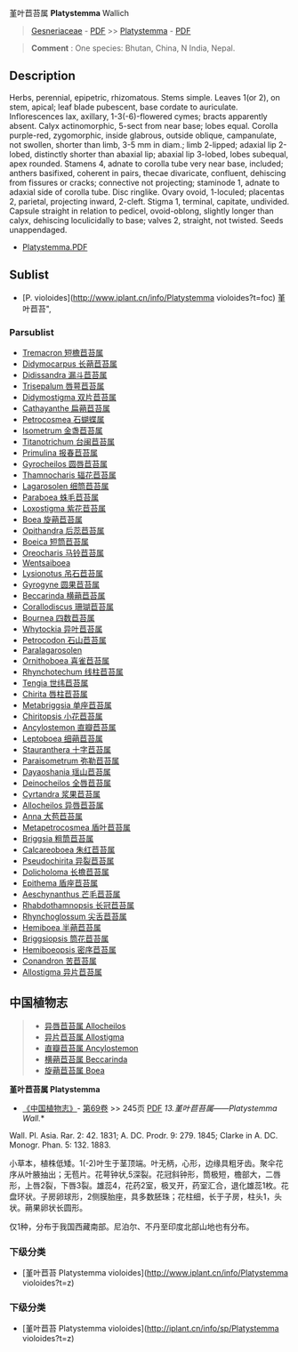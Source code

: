 堇叶苣苔属 **Platystemma** Wallich

> [Gesneriaceae](http://www.iplant.cn/info/Gesneriaceae?t=foc) - [PDF](http://www.iplant.cn/foc/pdf/Gesneriaceae.pdf) >> [Platystemma](http://www.iplant.cn/info/Platystemma?t=foc) - [PDF](http://www.iplant.cn/foc/pdf/Platystemma.pdf)

> **Comment** : 
> One species: Bhutan, China, N India, Nepal.

## Description

Herbs, perennial, epipetric, rhizomatous. Stems simple. Leaves 1(or 2), on stem, apical; leaf blade pubescent, base cordate to auriculate. Inflorescences lax, axillary, 1-3(-6)-flowered cymes; bracts apparently absent. Calyx actinomorphic, 5-sect from near base; lobes equal. Corolla purple-red, zygomorphic, inside glabrous, outside oblique, campanulate, not swollen, shorter than limb, 3-5 mm in diam.; limb 2-lipped; adaxial lip 2-lobed, distinctly shorter than abaxial lip; abaxial lip 3-lobed, lobes subequal, apex rounded. Stamens 4, adnate to corolla tube very near base, included; anthers basifixed, coherent in pairs, thecae divaricate, confluent, dehiscing from fissures or cracks; connective not projecting; staminode 1, adnate to adaxial side of corolla tube. Disc ringlike. Ovary ovoid, 1-loculed; placentas 2, parietal, projecting inward, 2-cleft. Stigma 1, terminal, capitate, undivided. Capsule straight in relation to pedicel, ovoid-oblong, slightly longer than calyx, dehiscing loculicidally to base; valves 2, straight, not twisted. Seeds unappendaged.


* [Platystemma.PDF](http://www.iplant.cn/foc/pdf/Platystemma.pdf)

## Sublist

* [P.  violoides](http://www.iplant.cn/info/Platystemma violoides?t=foc) 堇叶苣苔",

### Parsublist

* [Tremacron  短檐苣苔属](http://www.iplant.cn/info/Tremacron?t=foc)
* [Didymocarpus  长蒴苣苔属](http://www.iplant.cn/info/Didymocarpus?t=foc)
* [Didissandra  漏斗苣苔属](http://www.iplant.cn/info/Didissandra?t=foc)
* [Trisepalum  唇萼苣苔属](http://www.iplant.cn/info/Trisepalum?t=foc)
* [Didymostigma  双片苣苔属](http://www.iplant.cn/info/Didymostigma?t=foc)
* [Cathayanthe  扁蒴苣苔属](http://www.iplant.cn/info/Cathayanthe?t=foc)
* [Petrocosmea  石蝴蝶属](http://www.iplant.cn/info/Petrocosmea?t=foc)
* [Isometrum  金盏苣苔属](http://www.iplant.cn/info/Isometrum?t=foc)
* [Titanotrichum  台闽苣苔属](http://www.iplant.cn/info/Titanotrichum?t=foc)
* [Primulina  报春苣苔属](http://www.iplant.cn/info/Primulina?t=foc)
* [Gyrocheilos  圆唇苣苔属](http://www.iplant.cn/info/Gyrocheilos?t=foc)
* [Thamnocharis  辐花苣苔属](http://www.iplant.cn/info/Thamnocharis?t=foc)
* [Lagarosolen  细筒苣苔属](http://www.iplant.cn/info/Lagarosolen?t=foc)
* [Paraboea  蛛毛苣苔属](http://www.iplant.cn/info/Paraboea?t=foc)
* [Loxostigma  紫花苣苔属](http://www.iplant.cn/info/Loxostigma?t=foc)
* [Boea  旋蒴苣苔属](http://www.iplant.cn/info/Boea?t=foc)
* [Opithandra  后蕊苣苔属](http://www.iplant.cn/info/Opithandra?t=foc)
* [Boeica  短筒苣苔属](http://www.iplant.cn/info/Boeica?t=foc)
* [Oreocharis  马铃苣苔属](http://www.iplant.cn/info/Oreocharis?t=foc)
* [Wentsaiboea  ](http://www.iplant.cn/info/Wentsaiboea?t=foc)
* [Lysionotus  吊石苣苔属](http://www.iplant.cn/info/Lysionotus?t=foc)
* [Gyrogyne  圆果苣苔属](http://www.iplant.cn/info/Gyrogyne?t=foc)
* [Beccarinda  横蒴苣苔属](http://www.iplant.cn/info/Beccarinda?t=foc)
* [Corallodiscus  珊瑚苣苔属](http://www.iplant.cn/info/Corallodiscus?t=foc)
* [Bournea  四数苣苔属](http://www.iplant.cn/info/Bournea?t=foc)
* [Whytockia  异叶苣苔属](http://www.iplant.cn/info/Whytockia?t=foc)
* [Petrocodon  石山苣苔属](http://www.iplant.cn/info/Petrocodon?t=foc)
* [Paralagarosolen  ](http://www.iplant.cn/info/Paralagarosolen?t=foc)
* [Ornithoboea  喜雀苣苔属](http://www.iplant.cn/info/Ornithoboea?t=foc)
* [Rhynchotechum  线柱苣苔属](http://www.iplant.cn/info/Rhynchotechum?t=foc)
* [Tengia  世纬苣苔属](http://www.iplant.cn/info/Tengia?t=foc)
* [Chirita  唇柱苣苔属](http://www.iplant.cn/info/Chirita?t=foc)
* [Metabriggsia  单座苣苔属](http://www.iplant.cn/info/Metabriggsia?t=foc)
* [Chiritopsis  小花苣苔属](http://www.iplant.cn/info/Chiritopsis?t=foc)
* [Ancylostemon  直瓣苣苔属](http://www.iplant.cn/info/Ancylostemon?t=foc)
* [Leptoboea  细蒴苣苔属](http://www.iplant.cn/info/Leptoboea?t=foc)
* [Stauranthera  十字苣苔属](http://www.iplant.cn/info/Stauranthera?t=foc)
* [Paraisometrum  弥勒苣苔属](http://www.iplant.cn/info/Paraisometrum?t=foc)
* [Dayaoshania  瑶山苣苔属](http://www.iplant.cn/info/Dayaoshania?t=foc)
* [Deinocheilos  全唇苣苔属](http://www.iplant.cn/info/Deinocheilos?t=foc)
* [Cyrtandra  浆果苣苔属](http://www.iplant.cn/info/Cyrtandra?t=foc)
* [Allocheilos  异唇苣苔属](http://www.iplant.cn/info/Allocheilos?t=foc)
* [Anna  大苞苣苔属](http://www.iplant.cn/info/Anna?t=foc)
* [Metapetrocosmea  盾叶苣苔属](http://www.iplant.cn/info/Metapetrocosmea?t=foc)
* [Briggsia  粗筒苣苔属](http://www.iplant.cn/info/Briggsia?t=foc)
* [Calcareoboea  朱红苣苔属](http://www.iplant.cn/info/Calcareoboea?t=foc)
* [Pseudochirita  异裂苣苔属](http://www.iplant.cn/info/Pseudochirita?t=foc)
* [Dolicholoma  长檐苣苔属](http://www.iplant.cn/info/Dolicholoma?t=foc)
* [Epithema  盾座苣苔属](http://www.iplant.cn/info/Epithema?t=foc)
* [Aeschynanthus  芒毛苣苔属](Aeschynanthus-芒毛苣苔属.md)
* [Rhabdothamnopsis  长冠苣苔属](http://www.iplant.cn/info/Rhabdothamnopsis?t=foc)
* [Rhynchoglossum  尖舌苣苔属](http://www.iplant.cn/info/Rhynchoglossum?t=foc)
* [Hemiboea  半蒴苣苔属](http://www.iplant.cn/info/Hemiboea?t=foc)
* [Briggsiopsis  筒花苣苔属](http://www.iplant.cn/info/Briggsiopsis?t=foc)
* [Hemiboeopsis  密序苣苔属](http://www.iplant.cn/info/Hemiboeopsis?t=foc)
* [Conandron  苦苣苔属](http://www.iplant.cn/info/Conandron?t=foc)
* [Allostigma  异片苣苔属](http://www.iplant.cn/info/Allostigma?t=foc)


## 中国植物志

> * [异唇苣苔属  Allocheilos](Allocheilos-异唇苣苔属.md)
> * [异片苣苔属  Allostigma](Allostigma-异片苣苔属.md)
> * [直瓣苣苔属  Ancylostemon](Ancylostemon-直瓣苣苔属.md)
> * [横蒴苣苔属  Beccarinda](Beccarinda-横蒴苣苔属.md)
> * [旋蒴苣苔属  Boea](Boea-旋蒴苣苔属.md)

**堇叶苣苔属 Platystemma**

* [《中国植物志》](http://www.iplant.cn/frps)- [第69卷](http://www.iplant.cn/frps/vol/69) >> 245页 [PDF](http://www.iplant.cn/frps/pdf/69/245y.pdf)
**13.堇叶苣苔属*——Platystemma Wall.**

Wall. Pl. Asia. Rar. 2: 42. 1831; A. DC. Prodr. 9: 279. 1845; Clarke in A. DC. Monogr. Phan. 5: 132. 1883.

小草本，植株低矮。1(-2)叶生于茎顶端。叶无柄，心形，边缘具粗牙齿。聚伞花序从叶腋抽出；无苞片。花萼钟状,5深裂。花冠斜钟形，筒极短，檐部大，二唇形，上唇2裂，下唇3裂。雄蕊4，花药2室，极叉开，药室汇合，退化雄蕊1枚。花盘环状。子房卵球形，2侧膜胎座，具多数胚珠；花柱细，长于子房，柱头1，头状。蒴果卵状长圆形。

仅1种，分布于我国西藏南部。尼泊尔、不丹至印度北部山地也有分布。

### 下级分类
* [堇叶苣苔  Platystemma violoides](http://www.iplant.cn/info/Platystemma violoides?t=z)

### 下级分类
* [堇叶苣苔  Platystemma violoides](http://iplant.cn/info/sp/Platystemma violoides?t=z)
